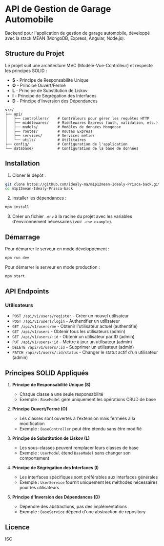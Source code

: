 # API de Gestion de Garage Automobile

Backend pour l'application de gestion de garage automobile, développé avec la stack MEAN (MongoDB, Express, Angular, Node.js).

## Structure du Projet

Le projet suit une architecture MVC (Modèle-Vue-Contrôleur) et respecte les principes SOLID :

- **S** - Principe de Responsabilité Unique
- **O** - Principe Ouvert/Fermé
- **L** - Principe de Substitution de Liskov
- **I** - Principe de Ségrégation des Interfaces
- **D** - Principe d'Inversion des Dépendances

```
src/
├── api/
│   ├── controllers/    # Contrôleurs pour gérer les requêtes HTTP
│   ├── middlewares/    # Middlewares Express (auth, validation, etc.)
│   ├── models/         # Modèles de données Mongoose
│   ├── routes/         # Routes Express
│   ├── services/       # Services métier
│   └── utils/          # Utilitaires
├── config/             # Configuration de l'application
└── database/           # Configuration de la base de données
```

## Installation

1. Cloner le dépôt :
```bash
git clone https://github.com/idealy-ma/m1p12mean-Idealy-Prisca-back.git
cd m1p12mean-Idealy-Prisca-back
```

2. Installer les dépendances :
```bash
npm install
```

3. Créer un fichier `.env` à la racine du projet avec les variables d'environnement nécessaires (voir `.env.example`).

## Démarrage

Pour démarrer le serveur en mode développement :
```bash
npm run dev
```

Pour démarrer le serveur en mode production :
```bash
npm start
```

## API Endpoints

### Utilisateurs
- `POST /api/v1/users/register` - Créer un nouvel utilisateur
- `POST /api/v1/users/login` - Authentifier un utilisateur
- `GET /api/v1/users/me` - Obtenir l'utilisateur actuel (authentifié)
- `GET /api/v1/users` - Obtenir tous les utilisateurs (admin)
- `GET /api/v1/users/:id` - Obtenir un utilisateur par ID (admin)
- `PUT /api/v1/users/:id` - Mettre à jour un utilisateur (admin)
- `DELETE /api/v1/users/:id` - Supprimer un utilisateur (admin)
- `PATCH /api/v1/users/:id/status` - Changer le statut actif d'un utilisateur (admin)

## Principes SOLID Appliqués

1. **Principe de Responsabilité Unique (S)**
   - Chaque classe a une seule responsabilité
   - Exemple : `BaseModel` gère uniquement les opérations CRUD de base

2. **Principe Ouvert/Fermé (O)**
   - Les classes sont ouvertes à l'extension mais fermées à la modification
   - Exemple : `BaseController` peut être étendu sans être modifié

3. **Principe de Substitution de Liskov (L)**
   - Les sous-classes peuvent remplacer leurs classes de base
   - Exemple : `UserModel` étend `BaseModel` sans changer son comportement

4. **Principe de Ségrégation des Interfaces (I)**
   - Les interfaces spécifiques sont préférables aux interfaces générales
   - Exemple : `UserService` fournit uniquement les méthodes nécessaires pour les utilisateurs

5. **Principe d'Inversion des Dépendances (D)**
   - Dépendre des abstractions, pas des implémentations
   - Exemple : `BaseService` dépend d'une abstraction de repository

## Licence

ISC
